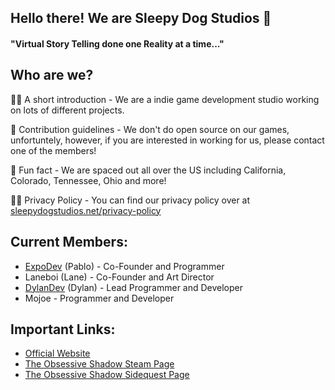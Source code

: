 ## Hello there! We are Sleepy Dog Studios 👋

#### "Virtual Story Telling done one Reality at a time..."

## Who are we?

🙋‍♀️ A short introduction - We are a indie game development studio working on lots of different projects.

🌈 Contribution guidelines - We don't do open source on our games, unfortuntely, however, if you are interested in working for us, please contact one of the members!

🍿 Fun fact - We are spaced out all over the US including California, Colorado, Tennessee, Ohio and more!

👩‍💻 Privacy Policy - You can find our privacy policy over at [sleepydogstudios.net/privacy-policy](https://www.sleepydogstudios.net/privacy-policy/)


## Current Members:

- [ExpoDev](https://www.expodev.dev/) (Pablo) - Co-Founder and Programmer
- Laneboi (Lane) - Co-Founder and Art Director
- [DylanDev](https://www.dylanravel.com/) (Dylan) - Lead Programmer and Developer
- Mojoe - Programmer and Developer


## Important Links:

- [Official Website](https://www.sleepydogstudios.com/)
- [The Obsessive Shadow Steam Page](https://store.steampowered.com/app/2074360/The_Obsessive_Shadow/)
- [The Obsessive Shadow Sidequest Page](https://sidequestvr.com/app/9102/the-obsessive-shadow)
